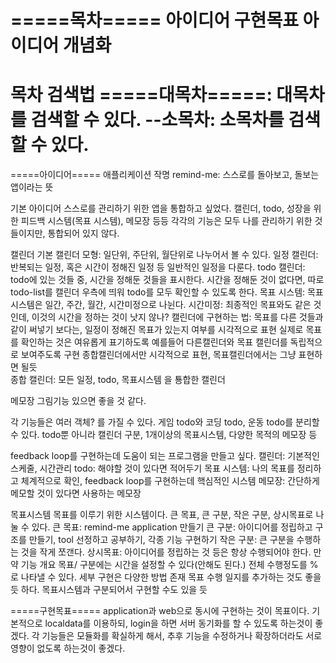 =====목차=====
아이디어
구현목표 
아이디어 개념화 
==============
목차 검색법
    =====대목차=====: 대목차를 검색할 수 있다.
    --소목차: 소목차를 검색할 수 있다.
==============


=====아이디어=====
애플리케이션 작명 
    remind-me: 스스로를 돌아보고, 돌보는 앱이라는 뜻

기본 아이디어
    스스로를 관리하기 위한 앱을 통합하고 싶었다.
    캘린더, todo, 성장을 위한 피드백 시스템(목표 시스템), 메모장 등등 
        각각의 기능은 모두 나를 관리하기 위한 것들이지만, 통합되어 있지 않다.
    
캘린더
    기본 캘린더 모형: 일단위, 주단위, 월단위로 나누어서 볼 수 있다.
    일정 캘린더: 반복되는 일정, 혹은 시간이 정해진 일정 등 일반적인 일정을 다룬다.
    todo 캘린더: todo에 있는 것들 중, 시간을 정해둔 것들을 표시한다.
        시간을 정해둔 것이 없다면, 따로 todo-list를 캘린더 우측에 띄워 todo를 모두 확인할 수 있도록 한다. 
    목표 시스템: 목표 시스템은 일간, 주간, 월간, 시간미정으로 나뉜다.
        시간미정: 최종적인 목표와도 같은 것인데, 이것의 시간을 정하는 것이 낫지 않나? 
        캘린더에 구현하는 법: 목표를 다른 것들과 같이 써넣기 보다는, 일정이 정해진 목표가 있는지 여부를 시각적으로 표현
            실제로 목표를 확인하는 것은 여유롭게 표기하도록
                예를들어 다른캘린더와 목표 캘린더를 독립적으로 보여주도록 구현
            종합캘린더에서만 시각적으로 표현, 목표캘린더에서는 그냥 표현하면 될듯  
    종합 캘린더: 모든 일정, todo, 목표시스템 을 툥합한 캘린더

메모장 
    그림기능 있으면 좋을 것 같다. 

각 기능들은 여러 객체? 를 가질 수 있다.
    게임 todo와 코딩 todo, 운동 todo를 분리할 수 있다. 
    todo뿐 아니라 캘린더 구분, 1개이상의 목표시스템, 다양한 목적의 메모장 등 


feedback loop를 구현하는데 도움이 되는 프로그램을 만들고 싶다. 
    캘린더: 기본적인 스케줄, 시간관리 
    todo: 해야할 것이 있다면 적어두기 
    목표 시스템: 나의 목표를 정리하고 체계적으로 확인, feedback loop를 구현하는데 핵심적인 시스템 
    메모장: 간단하게 메모할 것이 있다면 사용하는 메모장 

목표시스템 
    목표를 이루기 위한 시스템이다.
    큰 목표, 큰 구분, 작은 구분, 상시목표로 나눌 수 있다.
        큰 목표: remind-me application 만들기
        큰 구분: 아이디어를 정립하고 구조를 만들기, tool 선정하고 공부하기, 각종 기능 구현하기 
        작은 구분: 큰 구분을 수행하는 것을 작게 쪼갠다.
        상시목표: 아이디어를 정립하는 것 등은 항상 수행되어야 한다. 만약
    기능 개요 
        목표/ 구분에는 시간을 설정할 수 있다(안해도 된다.)
        전체 수행정도를 %로 나타낼 수 있다. 
            세부 구현은 다양한 방법 존재 
        목표 수행 일지를 추가하는 것도 좋을 듯 하다. 
            목표시스템과 구분되어서 구현할 수도 있을 듯 


=====구현목표=====
application과 web으로 동시에 구현하는 것이 목표이다.
기본적으로 localdata를 이용하되, login을 하면 서버 동기화를 할 수 있도록 하는것이 좋겠다.
각 기능들은 모듈화를 확실하게 해서, 추후 기능을 수정하거나 확장하더라도 서로 영향이 없도록 하는것이 좋겠다.